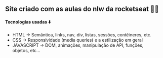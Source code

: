 ## Site criado com as aulas do nlw da rocketseat :man_technologist:

#### Tecnologias usadas  :arrow_down:

- HTML -> Semântica, links, nav, div, listas, sessões, contêineres, etc.
- CSS -> Responsividade (media queries) e a estilização em geral
- JAVASCRIPT -> DOM, animações, manipulação de API, funções, objetos, etc...



